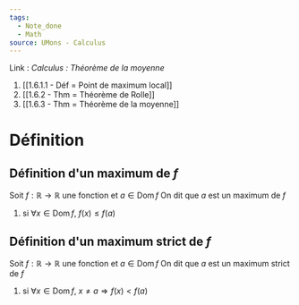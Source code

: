 ```yaml
---
tags:
  - Note_done
  - Math
source: UMons - Calculus
---
```


Link :
_Calculus : Théorème de la moyenne_
1. [[1.6.1.1 - Déf = Point de maximum local]]
1. [[1.6.2 - Thm = Théorème de Rolle]]
2. [[1.6.3 - Thm = Théorème de la moyenne]]

# Définition
## Définition d'un maximum de $f$
Soit $f : \mathbb{R} \to \mathbb{R}$ une fonction et $a \in \operatorname{Dom}f$ 
On dit que $a$ est un maximum de $f$ 
1. si $\forall x \in \operatorname{Dom} f,\ f(x) \le f(a)$ 

## Définition d'un maximum strict de $f$
Soit $f : \mathbb{R} \to \mathbb{R}$ une fonction et $a \in \operatorname{Dom}f$ 
On dit que $a$ est un maximum strict de $f$ 
1. si $\forall x \in \operatorname{Dom} f,\ x \neq a \Rightarrow f(x) < f(a)$ 